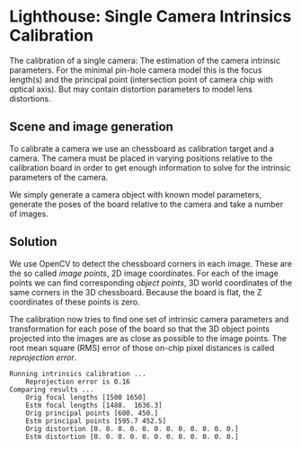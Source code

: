 # Lighthouse: Single Camera Intrinsics Calibration

The calibration of a single camera: The estimation of the camera intrinsic parameters. For the minimal pin-hole camera model this is the focus length(s) and the principal point (intersection point of camera chip with optical axis). But may contain distortion parameters to model lens distortions.

## Scene and image generation

To calibrate a camera we use an chessboard as calibration target and a camera. The camera must be placed in varying positions relative to the calibration board in order to get enough information to solve for the intrinsic parameters of the camera.

We simply generate a camera object with known model parameters, generate the poses of the board relative to the camera and take a number of images.

## Solution

We use OpenCV to detect the chessboard corners in each image. These are the so called *image points*, 2D image coordinates. For each of the image points we can find corresponding *object points*, 3D world coordinates of the same corners in the 3D chessboard. Because the board is flat, the Z coordinates of these points is zero.

The calibration now tries to find one set of intrinsic camera parameters and transformation for each pose of the board so that the 3D object points projected into the images are as close as possible to the image points. The root mean square (RMS) error of those on-chip pixel distances is called *reprojection error*.

```
Running intrinsics calibration ...
    Reprojection error is 0.16
Comparing results ...
    Orig focal lengths [1500 1650]
    Estm focal lengths [1488.  1636.3]
    Orig principal points [600. 450.]
    Estm principal points [595.7 452.5]
    Orig distortion [0. 0. 0. 0. 0. 0. 0. 0. 0. 0. 0. 0.]
    Estm distortion [0. 0. 0. 0. 0. 0. 0. 0. 0. 0. 0. 0.]
```
